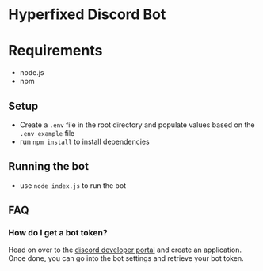 # Hyperfixed Discord Bot

# Requirements
- node.js
- npm

## Setup
- Create a `.env` file in the root directory and populate values based on the `.env_example` file
- run `npm install` to install dependencies

## Running the bot
- use `node index.js` to run the bot


## FAQ

### How do I get a bot token?

Head on over to the [discord developer portal](https://discord.com/developers/applications) and create an application. Once done, you can go into the bot settings and retrieve your bot token.